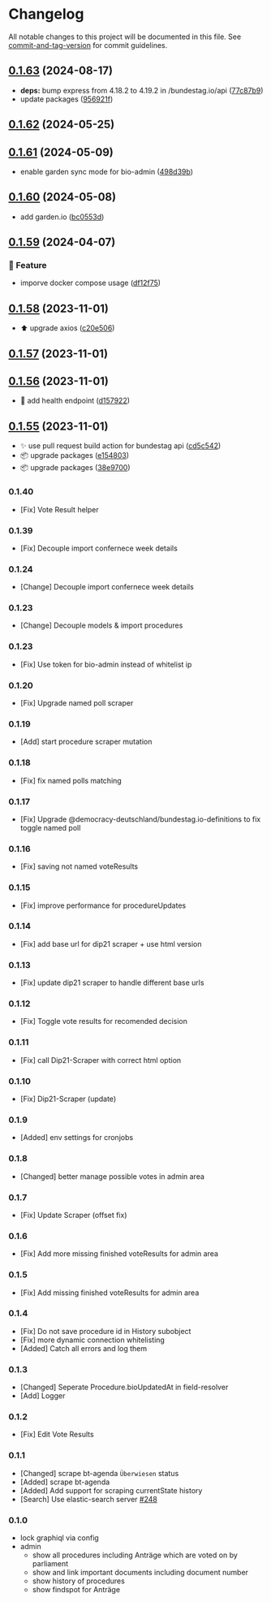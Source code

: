 # Changelog

All notable changes to this project will be documented in this file. See [commit-and-tag-version](https://github.com/absolute-version/commit-and-tag-version) for commit guidelines.

## [0.1.63](https://github.com/demokratie-live/democracy-development/compare/bundestag.io@v0.1.62...bundestag.io@v0.1.63) (2024-08-17)


* **deps:** bump express from 4.18.2 to 4.19.2 in /bundestag.io/api ([77c87b9](https://github.com/demokratie-live/democracy-development/commit/77c87b92af9398a2f0f42724d3c71ab38f0bdb57))
* update packages ([956921f](https://github.com/demokratie-live/democracy-development/commit/956921f3fc83f93e606a403d75463d38641fc595))

## [0.1.62](https://github.com/demokratie-live/democracy-development/compare/bundestag.io@v0.1.61...bundestag.io@v0.1.62) (2024-05-25)

## [0.1.61](https://github.com/demokratie-live/democracy-development/compare/bundestag.io@v0.1.60...bundestag.io@v0.1.61) (2024-05-09)


* enable garden sync mode for bio-admin ([498d39b](https://github.com/demokratie-live/democracy-development/commit/498d39be4a85d0de5b641d3fd7a6a1fed8314eb2))

## [0.1.60](https://github.com/demokratie-live/democracy-development/compare/bundestag.io@v0.1.59...bundestag.io@v0.1.60) (2024-05-08)


* add garden.io ([bc0553d](https://github.com/demokratie-live/democracy-development/commit/bc0553d2dbae414c2d9f418dc06530bcc2ea82e7))

## [0.1.59](https://github.com/demokratie-live/democracy-development/compare/bundestag.io@v0.1.58...bundestag.io@v0.1.59) (2024-04-07)


### 🚀 Feature

* imporve docker compose usage ([df12f75](https://github.com/demokratie-live/democracy-development/commit/df12f751199dc85ac0ca7d9425d09faf3af836ea))

## [0.1.58](https://github.com/demokratie-live/democracy-development/compare/bundestag.io@v0.1.57...bundestag.io@v0.1.58) (2023-11-01)


* ⬆️ upgrade axios ([c20e506](https://github.com/demokratie-live/democracy-development/commit/c20e5065941172d6b4876b3927167d35d58ba38d))

## [0.1.57](https://github.com/demokratie-live/democracy-development/compare/bundestag.io@v0.1.56...bundestag.io@v0.1.57) (2023-11-01)

## [0.1.56](https://github.com/demokratie-live/democracy-development/compare/bundestag.io@v0.1.55...bundestag.io@v0.1.56) (2023-11-01)


* 🐛 add health endpoint ([d157922](https://github.com/demokratie-live/democracy-development/commit/d157922dcd7dcfd524a0ae4e17100cd679be3f06))

## [0.1.55](https://github.com/demokratie-live/democracy-development/compare/bundestag.io@v0.1.54...bundestag.io@v0.1.55) (2023-11-01)


* ✨ use pull request build action for bundestag api ([cd5c542](https://github.com/demokratie-live/democracy-development/commit/cd5c5423886f75cfa41c66a529d94803855c0652))
* 📦️ upgrade packages ([e154803](https://github.com/demokratie-live/democracy-development/commit/e1548036686fee8c53e47e0ba85337e249e54ff5))
* 📦️ upgrade packages ([38e9700](https://github.com/demokratie-live/democracy-development/commit/38e9700c661d5d893837164133427345d8350d4d))

### 0.1.40

- [Fix] Vote Result helper

### 0.1.39

- [Fix] Decouple import confernece week details

### 0.1.24

- [Change] Decouple import confernece week details

### 0.1.23

- [Change] Decouple models & import procedures

### 0.1.23

- [Fix] Use token for bio-admin instead of whitelist ip

### 0.1.20

- [Fix] Upgrade named poll scraper

### 0.1.19

- [Add] start procedure scraper mutation

### 0.1.18

- [Fix] fix named polls matching

### 0.1.17

- [Fix] Upgrade @democracy-deutschland/bundestag.io-definitions to fix toggle named poll

### 0.1.16

- [Fix] saving not named voteResults

### 0.1.15

- [Fix] improve performance for procedureUpdates

### 0.1.14

- [Fix] add base url for dip21 scraper + use html version

### 0.1.13

- [Fix] update dip21 scraper to handle different base urls

### 0.1.12

- [Fix] Toggle vote results for recomended decision

### 0.1.11

- [Fix] call Dip21-Scraper with correct html option

### 0.1.10

- [Fix] Dip21-Scraper (update)

### 0.1.9

- [Added] env settings for cronjobs

### 0.1.8

- [Changed] better manage possible votes in admin area

### 0.1.7

- [Fix] Update Scraper (offset fix)

### 0.1.6

- [Fix] Add more missing finished voteResults for admin area

### 0.1.5

- [Fix] Add missing finished voteResults for admin area

### 0.1.4

- [Fix] Do not save procedure id in History subobject
- [Fix] more dynamic connection whitelisting
- [Added] Catch all errors and log them

### 0.1.3

- [Changed] Seperate Procedure.bioUpdatedAt in field-resolver
- [Add] Logger

### 0.1.2

- [Fix] Edit Vote Results

### 0.1.1

- [Changed] scrape bt-agenda `Überwiesen` status
- [Added] scrape bt-agenda
- [Added] Add support for scraping currentState history
- [Search] Use elastic-search server [#248](https://github.com/demokratie-live/democracy-client/issues/248)

### 0.1.0

- lock graphiql via config
- admin
  - show all procedures including Anträge which are voted on by parliament
  - show and link important documents including document number
  - show history of procedures
  - show findspot for Anträge
